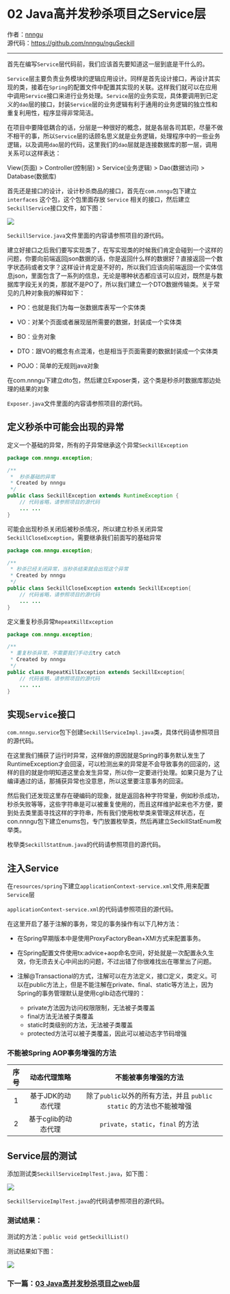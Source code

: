 # 02 Java高并发秒杀项目之Service层
作者：[nnngu](https://github.com/nnngu)  
源代码：https://github.com/nnngu/nguSeckill

---

首先在编写`Service`层代码前，我们应该首先要知道这一层到底是干什么的。

`Service`层主要负责业务模块的逻辑应用设计。同样是首先设计接口，再设计其实现的类，接着在`Spring`的配置文件中配置其实现的关联。这样我们就可以在应用中调用`Service`接口来进行业务处理。`Service`层的业务实现，具体要调用到已定义的`dao`层的接口，封装`Service`层的业务逻辑有利于通用的业务逻辑的独立性和重复利用性，程序显得非常简洁。

在项目中要降低耦合的话，分层是一种很好的概念，就是各层各司其职，尽量不做不相干的事，所以`Service`层的话顾名思义就是业务逻辑，处理程序中的一些业务逻辑，以及调用`dao`层的代码，这里我们的`dao`层就是连接数据库的那一层，调用关系可以这样表达：

View(页面) > Controller(控制层) > Service(业务逻辑) > Dao(数据访问) > Database(数据库)

首先还是接口的设计，设计秒杀商品的接口，首先在`com.nnngu`包下建立 `interfaces` 这个包，这个包里面存放 `Service` 相关的接口，然后建立`SeckillService`接口文件，如下图：

![][1]

`SeckillService.java`文件里面的内容请参照项目的源代码。

建立好接口之后我们要写实现类了，在写实现类的时候我们肯定会碰到一个这样的问题，你要向前端返回json数据的话，你是返回什么样的数据好？直接返回一个数字状态码或者文字？这样设计肯定是不好的，所以我们应该向前端返回一个实体信息json，里面包含了一系列的信息，无论是哪种状态都应该可以应对，既然是与数据库字段无关的类，那就不是PO了，所以我们建立一个DTO数据传输类。关于常见的几种对象我的解释如下：

* PO：也就是我们为每一张数据库表写一个实体类

* VO：对某个页面或者展现层所需要的数据，封装成一个实体类

* BO：业务对象

* DTO：跟VO的概念有点混淆，也是相当于页面需要的数据封装成一个实体类

* POJO：简单的无规则java对象

在com.nnngu下建立dto包，然后建立Exposer类，这个类是秒杀时数据库那边处理的结果的对象

`Exposer.java`文件里面的内容请参照项目的源代码。

## 定义秒杀中可能会出现的异常

定义一个基础的异常，所有的子异常继承这个异常`SeckillException`

```java
package com.nnngu.exception;

/**
 *  秒杀基础的异常
 * Created by nnngu
 */
public class SeckillException extends RuntimeException {
    // 代码省略，请参照项目的源代码
	... ...
}

```

可能会出现秒杀关闭后被秒杀情况，所以建立秒杀关闭异常`SeckillCloseException`，需要继承我们前面写的基础异常

```java
package com.nnngu.exception;

/**
 * 秒杀已经关闭异常，当秒杀结束就会出现这个异常
 * Created by nnngu
 */
public class SeckillCloseException extends SeckillException{
    // 代码省略，请参照项目的源代码
	... ...
}

```

定义重复秒杀异常`RepeatKillException`

```java
package com.nnngu.exception;

/**
 * 重复秒杀异常，不需要我们手动去try catch
 * Created by nnngu
 */
public class RepeatKillException extends SeckillException{
    // 代码省略，请参照项目的源代码
	... ...
}

```

## 实现`Service`接口

`com.nnngu.service`包下创建`SeckillServiceImpl.java`类，具体代码请参照项目的源代码。

在这里我们捕获了运行时异常，这样做的原因就是Spring的事务默认发生了RuntimeException才会回滚，可以检测出来的异常是不会导致事务的回滚的，这样的目的就是你明知道这里会发生异常，所以你一定要进行处理。如果只是为了让编译通过的话，那捕获异常也没意思，所以这里要注意事务的回滚。

然后我们还发现这里存在硬编码的现象，就是返回各种字符常量，例如秒杀成功，秒杀失败等等，这些字符串是可以被重复使用的，而且这样维护起来也不方便，要到处去类里面寻找这样的字符串，所有我们使用枚举类来管理这样状态，在con.nnngu包下建立enums包，专门放置枚举类，然后再建立SeckillStatEnum枚举类。

枚举类`SeckillStatEnum.java`的代码请参照项目的源代码。

## 注入Service

在`resources/spring`下建立`applicationContext-service.xml`文件,用来配置`Service`层

`applicationContext-service.xml`的代码请参照项目的源代码。

在这里开启了基于注解的事务，常见的事务操作有以下几种方法：

* 在Spring早期版本中是使用ProxyFactoryBean+XMl方式来配置事务。

* 在Spring配置文件使用tx:advice+aop命名空间，好处就是一次配置永久生效，你无须去关心中间出的问题，不过出错了你很难找出在哪里出了问题。

* 注解@Transactional的方式，注解可以在方法定义，接口定义，类定义。可以在public方法上，但是不能注解在private、final、static等方法上，因为Spring的事务管理默认是使用cglib动态代理的：
  * private方法因为访问权限限制，无法被子类覆盖
  * final方法无法被子类覆盖
  * static时类级别的方法，无法被子类覆盖
  * protected方法可以被子类覆盖，因此可以被动态字节码增强


### 不能被Spring AOP事务增强的方法

序号 |	动态代理策略 |	不能被事务增强的方法
:-: | :-: | :-: 
1	| 基于JDK的动态代理	 | 除了`public`以外的所有方法，并且 `public static` 的方法也不能被增强
2	| 基于cglib的动态代理 |  `private`，`static`，`final` 的方法

## Service层的测试

添加测试类`SeckillServiceImplTest.java`，如下图：

![][2]

`SeckillServiceImplTest.java`的代码请参照项目的源代码。

### 测试结果：

测试的方法：`public void getSeckillList()`

测试结果如下图：

![][3]

### 下一篇：[03 Java高并发秒杀项目之web层](https://github.com/nnngu/LearningNotes/blob/master/nguSeckill/03%20Java%E9%AB%98%E5%B9%B6%E5%8F%91%E7%A7%92%E6%9D%80%E9%A1%B9%E7%9B%AE%E4%B9%8Bweb%E5%B1%82.md)


  [1]: https://www.github.com/nnngu/FigureBed/raw/master/2018/1/28/1517087378325.jpg
  [2]: https://www.github.com/nnngu/FigureBed/raw/master/2018/1/28/1517104665712.jpg
  [3]: https://www.github.com/nnngu/FigureBed/raw/master/2018/1/28/1517104944042.jpg